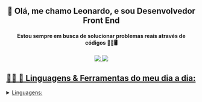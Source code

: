 <h2 align="center"> 🚀 Olá, me chamo Leonardo,  e sou Desenvolvedor Front End</h2>
<h4 align="center"> Estou sempre em busca de solucionar problemas reais através de códigos 👨‍💻🖥 </h4> 

  <div align="center">
  <a href= https://github.com/Lsantana95>
   
  <img height="180em" src="https://github-readme-stats.vercel.app/api?username=Lsantana95&show_icons=true&theme=chartreuse-dark&include_all_commits=true&count_private=true"/>
  <img height="180em" src="https://github-readme-stats.vercel.app/api/top-langs/?username=Lsantana95&layout=compact&langs_count=7&theme=chartreuse-dark"/>
</div>

## **👨‍💻 🔧 Linguagens & Ferramentas do meu dia a dia:**
<details>
  <summary>Linguagens:</summary>

<div style="display: inline_block"><br>
  <img align="center" alt="Leo-Js" src="https://img.shields.io/badge/JavaScript-323330?style=for-the-badge&logo=javascript&logoColor=F7DF1E">
   <img align="center" alt="Ts" src="https://img.shields.io/badge/TypeScript-007ACC?style=for-the-badge&logo=typescript&logoColor=white"/>
  <img align="center" alt="Leo-HTML" src="https://img.shields.io/badge/HTML5-E34F26?style=for-the-badge&logo=html5&logoColor=white">
  <img align="center" alt="Leo-CSS" src="https://img.shields.io/badge/CSS3-1572B6?style=for-the-badge&logo=css3&logoColor=white">
  </div>

## **👨‍💻 Bibliotecas & Frameworks do meu dia dia:**
<details>
  <summary>Frameworks e bibliotecas que eu uso:</summary>

  <div style="display: inline_block"><br>
      <img align="center" alt="React" src="https://img.shields.io/badge/React-20232A?style=for-the-badge&logo=react&logoColor=61DAFB" /> 
      <img align="center" alt="Sass" src="https://img.shields.io/badge/Sass-CC6699?style=for-the-badge&logo=sass&logoColor=red"/>
      <img align="center" alt="Bootstrap" src="https://img.shields.io/badge/Bootstrap-563D7C?style=for-the-badge&logo=bootstrap&logoColor=white"/>
      <img align="center" alt="Styled" src="https://img.shields.io/badge/styled--components-DB7093?style=for-the-badge&logo=styled-components&logoColor=white" />
      <img align="center" alt="Next" src="https://img.shields.io/badge/Next-black?style=for-the-badge&logo=next.js&logoColor=white" />
     
</div>
  </div>
  
## **🔧 Ferramentas de desenvolvimento do meu dia dia:**
<details>
  <summary>Ferramentas de desenvolvimento:</summary><br>

  ![image](https://img.shields.io/badge/Git-F05032?style=for-the-badge&logo=git&logoColor=white)
  ![image](https://img.shields.io/badge/github%20-%23121011.svg?&style=for-the-badge&logo=github&logoColor=white)
  ![Vite](https://img.shields.io/badge/vite-%23646CFF.svg?style=for-the-badge&logo=vite&logoColor=yellow) 
  ![NPM](https://img.shields.io/badge/NPM-%23CB3837.svg?style=for-the-badge&logo=npm&logoColor=white)
  <img align="center" alt="Leo-VSCode" height="40px" width="40px" src="https://raw.githubusercontent.com/devicons/devicon/master/icons/vscode/vscode-original.svg">
  
